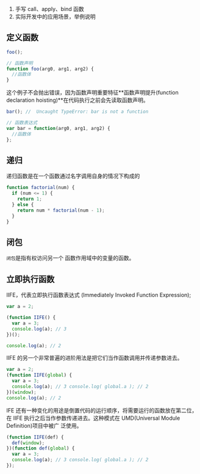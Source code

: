 1. 手写 call、apply、bind 函数
2. 实际开发中的应用场景，举例说明

## 定义函数

```js
foo();

// 函数声明
function foo(arg0, arg1, arg2) {
  //函数体
}
```

这个例子不会抛出错误，因为函数声明重要特征**函数声明提升(function declaration hoisting)**在代码执行之前会先读取函数声明。

```js
bar(); //  Uncaught TypeError: bar is not a function

// 函数表达式
var bar = function(arg0, arg1, arg2) {
  //函数体
};
```

## 递归

递归函数是在一个函数通过名字调用自身的情况下构成的

```js
function factorial(num) {
  if (num <= 1) {
    return 1;
  } else {
    return num * factorial(num - 1);
  }
}
```

## 闭包

`闭包`是指有权访问另一个 函数作用域中的变量的函数。

## 立即执行函数

IIFE，代表立即执行函数表达式 (Immediately Invoked Function Expression);

```js
var a = 2;

(function IIFE() {
  var a = 3;
  console.log(a); // 3
})();

console.log(a); // 2
```

IIFE 的另一个非常普遍的进阶用法是把它们当作函数调用并传递参数进去。

```js
var a = 2;
(function IIFE(global) {
  var a = 3;
  console.log(a); // 3 console.log( global.a ); // 2
})(window);
console.log(a); // 2
```

IFE 还有一种变化的用途是倒置代码的运行顺序，将需要运行的函数放在第二位，在 IIFE 执行之后当作参数传递进去。这种模式在 UMD(Universal Module Definition)项目中被广 泛使用。

```js
(function IIFE(def) {
  def(window);
})(function def(global) {
  var a = 3;
  console.log(a); // 3 console.log( global.a ); // 2
});
```
